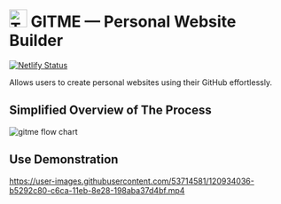 # <img src="https://user-images.githubusercontent.com/53714581/120933236-2bc42b00-c6c7-11eb-97f2-9f177ec3da1c.png" alt="To The Moon!" height="32px"> GITME — Personal Website Builder
[![Netlify Status](https://api.netlify.com/api/v1/badges/7b407e94-d876-48b8-a6a4-1f8dde2ef0c6/deploy-status)](https://app.netlify.com/sites/admiring-bose-672fd3/deploys)

Allows users to create personal websites using their GitHub effortlessly.


## Simplified Overview of The Process
![gitme flow chart](https://user-images.githubusercontent.com/53714581/120933149-c53f0d00-c6c6-11eb-94e8-d999c5d49411.png)


## Use Demonstration
https://user-images.githubusercontent.com/53714581/120934036-b5292c80-c6ca-11eb-8e28-198aba37d4bf.mp4

